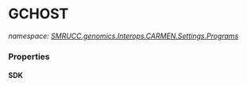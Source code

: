 ﻿# GCHOST
_namespace: [SMRUCC.genomics.Interops.CARMEN.Settings.Programs](./index.md)_






### Properties

#### SDK

